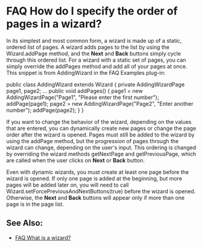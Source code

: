 

FAQ How do I specify the order of pages in a wizard?
====================================================

In its simplest and most common form, a wizard is made up of a static, ordered list of pages. A wizard adds pages to the list by using the Wizard.addPage method, and the **Next** and **Back** buttons simply cycle through this ordered list. For a wizard with a static set of pages, you can simply override the addPages method and add all of your pages at once. This snippet is from AddingWizard in the FAQ Examples plug-in:

   public class AddingWizard extends Wizard {
      private AddingWizardPage page1, page2;
      ...
      public void addPages() {
         page1 = new AddingWizardPage("Page1", 
            "Please enter the first number");
         addPage(page1);
         page2 = new AddingWizardPage("Page2", 
            "Enter another number");
         addPage(page2);
      }
   }

If you want to change the behavior of the wizard, depending on the values that are entered, you can dynamically create new pages or change the page order after the wizard is opened. Pages must still be added to the wizard by using the addPage method, but the progression of pages through the wizard can change, depending on the user's input. This ordering is changed by overriding the wizard methods getNextPage and getPreviousPage, which are called when the user clicks on **Next** or **Back** button.

Even with dynamic wizards, you must create at least one page before the wizard is opened. If only one page is added at the beginning, but more pages will be added later on, you will need to call Wizard.setForcePreviousAndNextButtons(true) before the wizard is opened. Otherwise, the **Next** and **Back** buttons will appear only if more than one page is in the page list.

See Also:
---------

*   [FAQ What is a wizard?](./FAQ_What_is_a_wizard.md "FAQ What is a wizard?")

